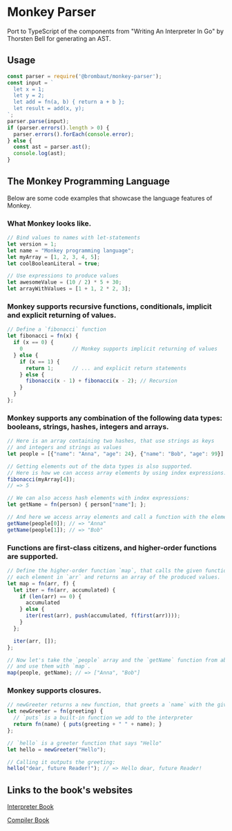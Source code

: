 # Monkey Parser

Port to TypeScript of the components from "Writing An Interpreter In Go" by Thorsten Bell for generating an AST.

## Usage

```JavaScript
const parser = require('@brombaut/monkey-parser');
const input = `
  let x = 1;
  let y = 2;
  let add = fn(a, b) { return a + b };
  let result = add(x, y);
`;
parser.parse(input);
if (parser.errors().length > 0) {
  parser.errors().forEach(console.error);
} else {
  const ast = parser.ast();
  console.log(ast);
}
```

## The Monkey Programming Language
Below are some code examples that showcase the language features of Monkey.

### What Monkey looks like.
``` JavaScript
// Bind values to names with let-statements
let version = 1;
let name = "Monkey programming language";
let myArray = [1, 2, 3, 4, 5];
let coolBooleanLiteral = true;

// Use expressions to produce values
let awesomeValue = (10 / 2) * 5 + 30;
let arrayWithValues = [1 + 1, 2 * 2, 3];
```

### Monkey supports recursive functions, conditionals, implicit and explicit returning of values.
```JavaScript
// Define a `fibonacci` function
let fibonacci = fn(x) {
  if (x == 0) {
    0                // Monkey supports implicit returning of values
  } else {
    if (x == 1) {
      return 1;      // ... and explicit return statements
    } else {
      fibonacci(x - 1) + fibonacci(x - 2); // Recursion
    }
  }
};
```

### Monkey supports any combination of the following data types: booleans, strings, hashes, integers and arrays.
```JavaScript
// Here is an array containing two hashes, that use strings as keys 
// and integers and strings as values
let people = [{"name": "Anna", "age": 24}, {"name": "Bob", "age": 99}];

// Getting elements out of the data types is also supported.
// Here is how we can access array elements by using index expressions:
fibonacci(myArray[4]);
// => 5

// We can also access hash elements with index expressions: 
let getName = fn(person) { person["name"]; };

// And here we access array elements and call a function with the element as argument: 
getName(people[0]); // => "Anna"
getName(people[1]); // => "Bob"
```

### Functions are first-class citizens, and higher-order functions are supported.
```JavaScript
// Define the higher-order function `map`, that calls the given function `f` on 
// each element in `arr` and returns an array of the produced values. 
let map = fn(arr, f) {
  let iter = fn(arr, accumulated) {
    if (len(arr) == 0) {
      accumulated
    } else {
      iter(rest(arr), push(accumulated, f(first(arr))));
    }
  };

  iter(arr, []);
};

// Now let's take the `people` array and the `getName` function from above 
// and use them with `map`.
map(people, getName); // => ["Anna", "Bob"]
```

### Monkey supports closures.
```JavaScript
// newGreeter returns a new function, that greets a `name` with the given 'greeting`.
let newGreeter = fn(greeting) {
  // `puts` is a built-in function we add to the interpreter
  return fn(name) { puts(greeting + " " + name); }
};

// `hello` is a greeter function that says "Hello"
let hello = newGreeter("Hello");

// Calling it outputs the greeting:
hello("dear, future Reader!"); // => Hello dear, future Reader!
```

## Links to the book's websites

[Interpreter Book](https://interpreterbook.com/) 

[Compiler Book](https://compilerbook.com/)
